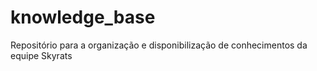 # knowledge_base
Repositório para a organização e disponibilização de conhecimentos da equipe Skyrats
